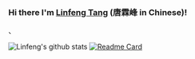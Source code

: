 ### Hi there  I'm [Linfeng Tang](https://scholar.google.com/citations?user=PyRqpAsAAAAJ&hl=en) (唐霖峰 in Chinese)!

<!--
**Linfeng-Tang/Linfeng-Tang** is a ✨ _special_ ✨ repository because its `README.md` (this file) appears on your GitHub profile.

Here are some ideas to get you started:

- 🔭 I’m currently working on ...
- 🌱 I’m currently learning ...
- 👯 I’m looking to collaborate on ...
- 🤔 I’m looking for help with ...
- 💬 Ask me about ...
- 📫 How to reach me: ...
- 😄 Pronouns: ...
- ⚡ Fun fact: ...
-->、
![Linfeng's github stats](https://github-readme-stats.vercel.app/api?username=Linfeng-Tang&show_icons=true&theme=radical) 
[![Readme Card](https://github-readme-stats.vercel.app/api/pin/?username=Linfeng-Tang&repo=Linfeng-Tang)](https://github.com/Linfeng-Tang/Linfeng-Tang)
